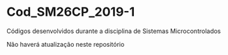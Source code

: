 # Cod_SM26CP_2019-1
Códigos desenvolvidos durante a disciplina de Sistemas Microcontrolados

Não haverá atualização neste repositório
